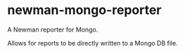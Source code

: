 # newman-mongo-reporter
A Newman reporter for Mongo.

Allows for reports to be directly written to a Mongo DB file.  
